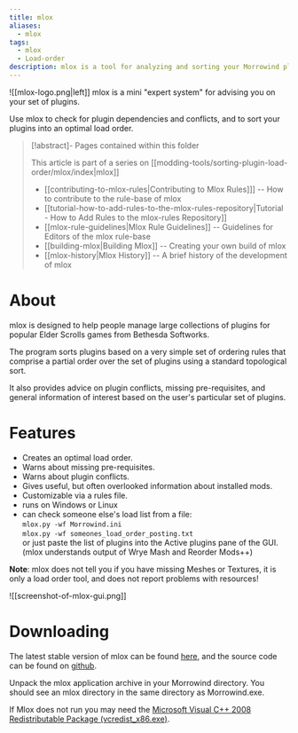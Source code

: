 ```yaml
---
title: mlox
aliases:
  - mlox
tags:
  - mlox
  - Load-order
description: mlox is a tool for analyzing and sorting your Morrowind plugin load order.
---
```

![[mlox-logo.png|left]] mlox is a mini "expert system" for advising you on your set of plugins.

Use mlox to check for plugin dependencies and conflicts, and to sort your plugins into an optimal load order.

>[!abstract]- Pages contained within this folder 
>
>This article is part of a series on [[modding-tools/sorting-plugin-load-order/mlox/index|mlox]]
> 
>* [[contributing-to-mlox-rules|Contributing to Mlox Rules]]] -- How to contribute to the rule-base of mlox 
>* [[tutorial-how-to-add-rules-to-the-mlox-rules-repository|Tutorial - How to Add Rules to the mlox-rules Repository]]
>* [[mlox-rule-guidelines|Mlox Rule Guidelines]] -- Guidelines for Editors of the mlox rule-base
>* [[building-mlox|Building Mlox]] -- Creating your own build of mlox
>* [[mlox-history|Mlox History]] -- A brief history of the development of mlox 

# About
mlox is designed to help people manage large collections of plugins for popular Elder Scrolls games from Bethesda Softworks.

The program sorts plugins based on a very simple set of ordering rules that comprise a partial order over the set of plugins using a standard topological sort.

It also provides advice on plugin conflicts, missing pre-requisites, and general information of interest based on the user's particular set of plugins.

# Features
* Creates an optimal load order.
* Warns about missing pre-requisites.
* Warns about plugin conflicts.
* Gives useful, but often overlooked information about installed mods.
* Customizable via a rules file.
* runs on Windows or Linux
* can check someone else's load list from a file:  
        `mlox.py -wf Morrowind.ini`  
        `mlox.py -wf someones_load_order_posting.txt`  
    or just paste the list of plugins into the Active plugins pane of the GUI. (mlox understands output of Wrye Mash and Reorder Mods++)

**Note**: mlox does not tell you if you have missing Meshes or Textures, it is only a load order tool, and does not report problems with resources!

![[screenshot-of-mlox-gui.png]]

# Downloading
The latest stable version of mlox can be found [here](https://github.com/rfuzzo/mlox/releases), and the source code can be found on [github](https://github.com/rfuzzo/mlox).

Unpack the mlox application archive in your Morrowind directory. You should see an mlox directory in the same directory as Morrowind.exe.

If Mlox does not run you may need the [Microsoft Visual C++ 2008 Redistributable Package (vcredist_x86.exe)](http://www.microsoft.com/downloads/details.aspx?FamilyID=9b2da534-3e03-4391-8a4d-074b9f2bc1bf&displaylang=en).
